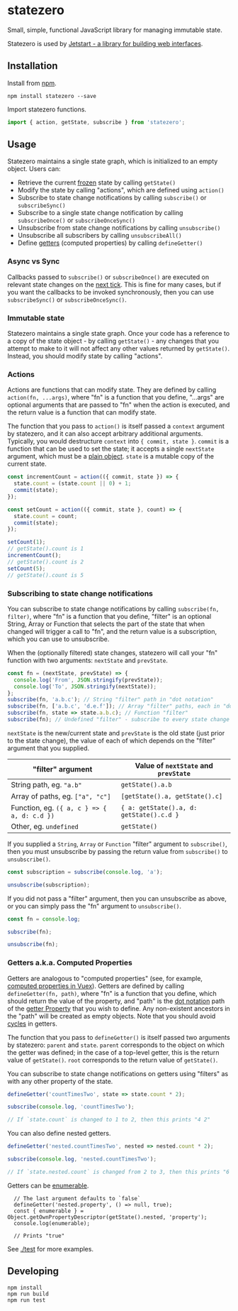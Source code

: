 # statezero

Small, simple, functional JavaScript library for managing immutable state.

Statezero is used by [Jetstart - a library for building web interfaces](https://github.com/andornaut/jetstart).

## Installation

Install from [npm](https://www.npmjs.com/package/statezero).

```
npm install statezero --save
```

Import statezero functions.

```javascript
import { action, getState, subscribe } from 'statezero';
```

## Usage

Statezero maintains a single state graph, which is initialized to an empty object. Users can:

- Retrieve the current
  [frozen](https://developer.mozilla.org/en-US/docs/Web/JavaScript/Reference/Global_Objects/Object/freeze)
  state by calling `getState()`
- Modify the state by calling "actions", which are defined using `action()`
- Subscribe to state change notifications by calling `subscribe()` or `subscribeSync()`
- Subscribe to a single state change notification by calling `subscribeOnce()` or `subscribeOnceSync()`
- Unsubscribe from state change notifications by calling `unsubscribe()`
- Unsubscribe all subscribers by calling `unsubscribeAll()`
- Define [getters](https://developer.mozilla.org/en-US/docs/Web/JavaScript/Reference/Functions/get)
  (computed properties) by calling `defineGetter()`

### Async vs Sync

Callbacks passed to `subscribe()` or `subscribeOnce()` are executed on relevant state changes on the
[next tick](https://dvcs.w3.org/hg/webperf/raw-file/tip/specs/setImmediate/Overview.html). This is fine for many cases,
but if you want the callbacks to be invoked synchronously, then you can use `subscribeSync()` or `subscribeOnceSync()`.

### Immutable state

Statezero maintains a single state graph. Once your code has a reference to a copy of the state object -
by calling `getState()` - any changes that you attempt to make to it will not affect any other values returned by
`getState()`. Instead, you should modify state by calling "actions".

### Actions

Actions are functions that can modify state. They are defined by calling `action(fn, ...args)`, where "fn" is a function
that you define, "...args" are optional arguments that are passed to "fn" when the action is executed, and the return
value is a function that can modify state.

The function that you pass to `action()` is itself passed a `context` argument by statezero, and it can also accept
arbitrary additional arguments. Typically, you would destructure `context` into `{ commit, state }`. `commit` is a
function that can be used to set the state; it accepts a single `nextState` argument, which must be a
[plain object](https://lodash.com/docs/4.17.10#isPlainObject). `state` is a mutable copy of the current state.

```javascript
const incrementCount = action(({ commit, state }) => {
  state.count = (state.count || 0) + 1;
  commit(state);
});

const setCount = action(({ commit, state }, count) => {
  state.count = count;
  commit(state);
});

setCount(1);
// getState().count is 1
incrementCount();
// getState().count is 2
setCount(5);
// getState().count is 5
```

### Subscribing to state change notifications

You can subscribe to state change notifications by calling `subscribe(fn, filter)`, where "fn" is a function that you
define, "filter" is an optional String, Array or Function that selects the part of the state that when changed will
trigger a call to "fn", and the return value is a subscription, which you can use to unsubscribe.

When the (optionally filtered) state changes, statezero will call your "fn" function with two arguments: `nextState` and
`prevState`.

```javascript
const fn = (nextState, prevState) => {
  console.log('From', JSON.stringify(prevState));
  console.log('To', JSON.stringify(nextState));
};
subscribe(fn, 'a.b.c'); // String "filter" path in "dot notation"
subscribe(fn, ['a.b.c', 'd.e.f']); // Array "filter" paths, each in "dot notation"
subscribe(fn, state => state.a.b.c); // Function "filter"
subscribe(fn); // Undefined "filter" - subscribe to every state change
```

`nextState` is the new/current state and `prevState` is the old state (just prior to the state change), the value of
each of which depends on the "filter" argument that you supplied.

| "filter" argument                           | Value of `nextState` and `prevState`     |
| ------------------------------------------- | ---------------------------------------- |
| String path, eg. `"a.b"`                    | `getState().a.b`                         |
| Array of paths, eg. `["a", "c"]`            | `[getState().a, getState().c]`           |
| Function, eg. `({ a, c } => { a, d: c.d })` | `{ a: getState().a, d: getState().c.d }` |
| Other, eg. `undefined`                      | `getState()`                             |

If you supplied a `String`, `Array` or `Function` "filter" argument to `subscribe()`, then you must unsubscribe by
passing the return value from `subscribe()` to `unsubscribe()`.

```javascript
const subscription = subscribe(console.log, 'a');

unsubscribe(subscription);
```

If you did not pass a "filter" argument, then you can unsubscribe as above, or you can simply pass the "fn" argument
to `unsubscribe()`.

```javascript
const fn = console.log;

subscribe(fn);

unsubscribe(fn);
```

### Getters a.k.a. Computed Properties

Getters are analogous to "computed properties" (see, for example,
[computed properties in Vuex](https://vuex.vuejs.org/guide/state.html#getting-vuex-state-into-vue-components)).
Getters are defined by calling `defineGetter(fn, path)`, where "fn" is a function that you define, which should return
the value of the property, and "path" is the
[dot notation](https://developer.mozilla.org/en-US/docs/Web/JavaScript/Reference/Operators/Property_accessors)
path of the
[getter Property](https://developer.mozilla.org/en-US/docs/Web/JavaScript/Guide/Working_with_Objects#Defining_getters_and_setters)
that you wish to define. Any non-existent ancestors in the "path" will be created as empty objects. Note that you should
avoid [cycles](https://en.wikipedia.org/wiki/Circular_dependency) in getters.

The function that you pass to `defineGetter()` is itself passed two arguments by statezero: `parent` and `state`.
`parent` corresponds to the object on which the getter was defined; in the case of a top-level getter, this is the
return value of `getState()`.
`root` corresponds to the return value of `getState()`.

You can subscribe to state change notifications on getters using "filters" as with any other property of the state.

```javascript
defineGetter('countTimesTwo', state => state.count * 2);

subscribe(console.log, 'countTimesTwo');

// If `state.count` is changed to 1 to 2, then this prints "4 2"
```

You can also define nested getters.

```javascript
defineGetter('nested.countTimesTwo', nested => nested.count * 2);

subscribe(console.log, 'nested.countTimesTwo');

// If `state.nested.count` is changed from 2 to 3, then this prints "6 4"
```

Getters can be
[enumerable](https://developer.mozilla.org/en-US/docs/Web/JavaScript/Enumerability_and_ownership_of_properties).

```
  // The last argument defaults to `false`
  defineGetter('nested.property', () => null, true);
  const { enumerable } = Object.getOwnPropertyDescriptor(getState().nested, 'property');
  console.log(enumerable);

  // Prints "true"
```

See [./test](./test) for more examples.

## Developing

```
npm install
npm run build
npm run test
```
